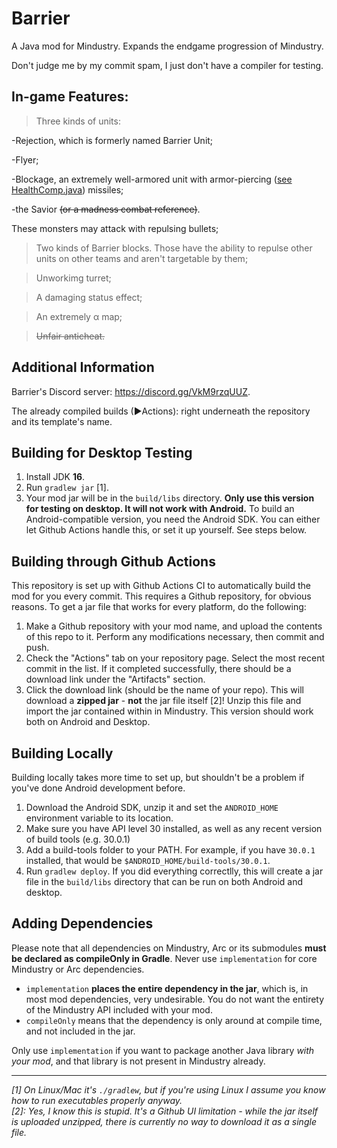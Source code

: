 # Barrier
A Java mod for Mindustry. Expands the endgame progression of Mindustry.

Don't judge me by my commit spam, I just don't have a compiler for testing.


## In-game Features:

> Three kinds of units:

  -Rejection, which is formerly named Barrier Unit;
  
  -Flyer;
  
  -Blockage, an extremely well-armored unit with armor-piercing ([see HealthComp.java](https://github.com/Anuken/Mindustry/blob/a5c44e7998e16a969ada99b891580fae3968155a/core/src/mindustry/entities/comp/HealthComp.java#L57)) missiles;
  
  -the Savior ~~(or a madness combat reference)~~.
  
These monsters may attack with repulsing bullets;

> Two kinds of Barrier blocks. Those have the ability to repulse other units on other teams and aren't targetable by them;

> Unworkimg turret;

> A damaging status effect;

> An extremely α map;

> ~~Unfair anticheat.~~


## Additional Information
Barrier's Discord server: https://discord.gg/VkM9rzqUUZ.

The already compiled builds (▶Actions): right underneath the repository and its template's name.


## Building for Desktop Testing

1. Install JDK **16**.
2. Run `gradlew jar` [1].
3. Your mod jar will be in the `build/libs` directory. **Only use this version for testing on desktop. It will not work with Android.**
To build an Android-compatible version, you need the Android SDK. You can either let Github Actions handle this, or set it up yourself. See steps below.

## Building through Github Actions

This repository is set up with Github Actions CI to automatically build the mod for you every commit. This requires a Github repository, for obvious reasons.
To get a jar file that works for every platform, do the following:
1. Make a Github repository with your mod name, and upload the contents of this repo to it. Perform any modifications necessary, then commit and push. 
2. Check the "Actions" tab on your repository page. Select the most recent commit in the list. If it completed successfully, there should be a download link under the "Artifacts" section. 
3. Click the download link (should be the name of your repo). This will download a **zipped jar** - **not** the jar file itself [2]! Unzip this file and import the jar contained within in Mindustry. This version should work both on Android and Desktop.

## Building Locally

Building locally takes more time to set up, but shouldn't be a problem if you've done Android development before.
1. Download the Android SDK, unzip it and set the `ANDROID_HOME` environment variable to its location.
2. Make sure you have API level 30 installed, as well as any recent version of build tools (e.g. 30.0.1)
3. Add a build-tools folder to your PATH. For example, if you have `30.0.1` installed, that would be `$ANDROID_HOME/build-tools/30.0.1`.
4. Run `gradlew deploy`. If you did everything correctlly, this will create a jar file in the `build/libs` directory that can be run on both Android and desktop. 

## Adding Dependencies

Please note that all dependencies on Mindustry, Arc or its submodules **must be declared as compileOnly in Gradle**. Never use `implementation` for core Mindustry or Arc dependencies. 

- `implementation` **places the entire dependency in the jar**, which is, in most mod dependencies, very undesirable. You do not want the entirety of the Mindustry API included with your mod.
- `compileOnly` means that the dependency is only around at compile time, and not included in the jar.

Only use `implementation` if you want to package another Java library *with your mod*, and that library is not present in Mindustry already.

--- 

*[1]* *On Linux/Mac it's `./gradlew`, but if you're using Linux I assume you know how to run executables properly anyway.*  
*[2]: Yes, I know this is stupid. It's a Github UI limitation - while the jar itself is uploaded unzipped, there is currently no way to download it as a single file.*
